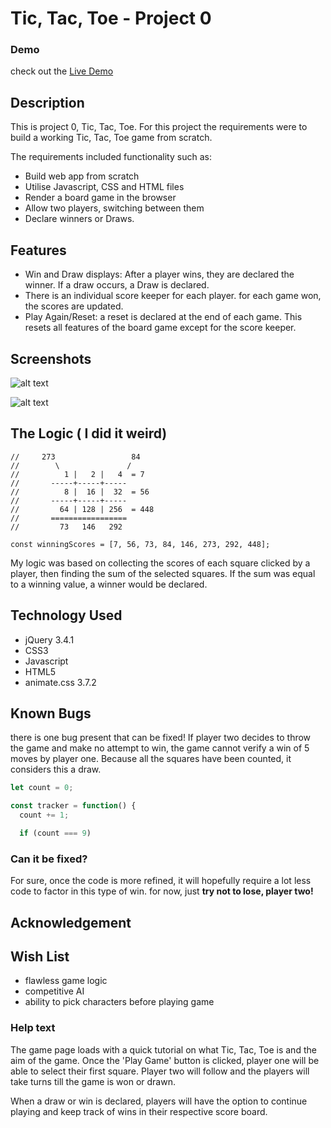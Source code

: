 # Tic, Tac, Toe - Project 0

### Demo
check out the [Live Demo](https://phunky-phresh.github.io/project0-TicTacToe/)

## Description
This is project 0, Tic, Tac, Toe. For this project the requirements were to build a working Tic, Tac, Toe game from scratch.

The requirements included functionality such as:
- Build web app from scratch
- Utilise Javascript, CSS and HTML files
- Render a board game in the browser
- Allow two players, switching between them
- Declare winners or Draws.

## Features
 - Win and Draw displays: After a player wins, they are declared the winner. If a draw occurs, a Draw is declared.
 - There is an individual score keeper for each player. for each game won, the scores are updated.
 - Play Again/Reset: a reset is declared at the end of each game. This resets all features of the board game except for the score keeper.

## Screenshots

![alt text](https://raw.githubusercontent.com/username/projectname/branch/path/to/img.png)

![alt text](http://url/to/img.png)

## The Logic ( I did it weird)

```
//     273                 84
//        \               /
//          1 |   2 |   4  = 7
//       -----+-----+-----
//          8 |  16 |  32  = 56
//       -----+-----+-----
//         64 | 128 | 256  = 448
//       =================
//         73   146   292

const winningScores = [7, 56, 73, 84, 146, 273, 292, 448];
```
My logic was based on collecting the scores of each square clicked by a player, then finding the sum of the selected squares.
If the sum was equal to a winning value, a winner would be declared.

## Technology Used
- jQuery 3.4.1
- CSS3
- Javascript
- HTML5
- animate.css 3.7.2

## Known Bugs
there is one bug present that can be fixed! If player two decides to throw the game and make no attempt to win, the game cannot verify a win of 5 moves by player one. Because all the squares have been counted, it considers this a draw.

``` js
let count = 0;

const tracker = function() {
  count += 1;

  if (count === 9)
```

### Can it be fixed?
For sure, once the code is more refined, it will hopefully require a lot less code to factor in this type of win. for now, just **try not to lose, player two!**
## Acknowledgement

## Wish List
- flawless game logic
- competitive AI
- ability to pick characters before playing game

### Help text
The game page loads with a quick tutorial on what Tic, Tac, Toe is and the aim of the game. Once the 'Play Game' button is clicked, player one will be able to select their first square. Player two will follow and the players will take turns till the game is won or drawn.

When a draw or win is declared, players will have the option to continue playing and keep track of wins in their respective score board.
